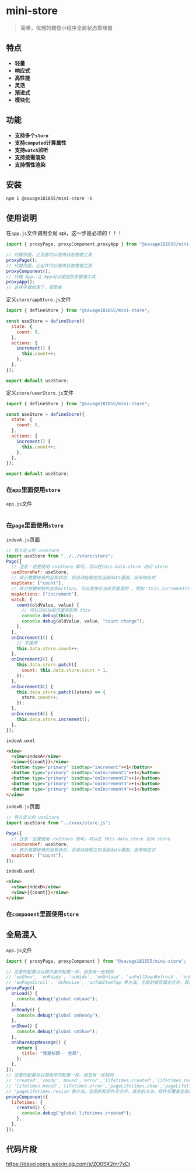 # mini-store

> 简单，优雅的微信小程序全局状态管理器

## 特点

- **轻量**
- **响应式**
- **高性能**
- **灵活**
- **渐进式**
- **模块化**
## 功能

- **支持多个`store`**
- **支持`computed`计算属性**
- **支持`watch`监听**
- **支持按需渲染**
- **支持惰性渲染**


## 安装

```
npm i @savage181855/mini-store -S
```

## 使用说明

在`app.js`文件调用全局 api，这一步是必须的！！！

```javascript
import { proxyPage, proxyComponent,proxyApp } from "@savage181855/mini-store";

// 代理页面，让页面可以使用状态管理工具
proxyPage();
// 代理页面，让组件可以使用状态管理工具
proxyComponent();
// 代理 App，让 App可以使用状态管理工具
proxyApp();
// 这样子就结束了，很简单
```

定义`store/appStore.js`文件

```javascript
import { defineStore } from "@savage181855/mini-store";

const useStore = defineStore({
  state: {
    count: 0,
  },
  actions: {
    increment() {
      this.count++;
    },
  },
});

export default useStore;
```

定义`store/userStore.js`文件

```javascript
import { defineStore } from "@savage181855/mini-store";

const useStore = defineStore({
  state: {
    count: 0,
  },
  actions: {
    increment() {
      this.count++;
    },
  },
});

export default useStore;
```
### 在`app`里面使用`store`

`app.js`文件

```javascript

```

### 在`page`里面使用`store`


`indexA.js`页面

```javascript
// 导入定义的 useStore
import useStore from "../../store/store";
Page({
  // 注意：这里使用 useStore 即可，可以在this.data.store 访问 store
  useStoreRef: useStore,
  // 表示需要使用的全局状态，会自动挂载在到当前data里面，自带响应式
  mapState: ["count"],
  // 表示想要映射的全局actions，可以直接在当前页面调用 ，例如：this.increment()
  mapActions: ["increment"],
  watch: {
    count(oldValue, value) {
      // 可以访问当前页面的实例 this
      console.debug(this);
      console.debug(oldValue, value, "count change");
    },
  },
  onIncrement1() {
    // 不推荐
    this.data.store.count++;
  },
  onIncrement2() {
    this.data.store.patch({
      count: this.data.store.count + 1,
    });
  },
  onIncrement3() {
    this.data.store.patch((store) => {
      store.count++;
    });
  },
  onIncrement4() {
    this.data.store.increment();
  },
});
```

`indexA.wxml`

```html
<view>
  <view>indexA</view>
  <view>{{count}}</view>
  <button type="primary" bindtap="increment">+1</button>
  <button type="primary" bindtap="onIncrement1">+1</button>
  <button type="primary" bindtap="onIncrement2">+1</button>
  <button type="primary" bindtap="onIncrement3">+1</button>
  <button type="primary" bindtap="onIncrement4">+1</button>
</view>
```

`indexB.js`页面

```javascript
// 导入定义的 useStore
import useStore from "../xxxx/store.js";

Page({
  // 注意：这里使用 useStore 即可，可以在 this.data.store 访问 store
  useStoreRef: useStore,
  // 表示需要使用的全局状态，会自动挂载在到当前data里面，自带响应式
  mapState: ["count"],
});
```

`indexB.wxml`

```html
<view>
  <view>indexB</view>
  <view>{{count}}</view>
</view>
```

### 在`component`里面使用`store`

## 全局混入

`app.js`文件

```javascript
import { proxyPage, proxyComponent } from "@savage181855/mini-store";

// 这里的配置可以跟页面的配置一样，但是有一些规则
// 'onShow', 'onReady', 'onHide', 'onUnload', 'onPullDownRefresh', 'onReachBottom',
// 'onPageScroll', 'onResize', 'onTabItemTap'等方法，全局的和页面会合并，其余的方法，页面会覆盖全局的。
proxyPage({
  onLoad() {
    console.debug("global onLoad");
  },
  onReady() {
    console.debug("global onReady");
  },
  onShow() {
    console.debug("global onShow");
  },
  onShareAppMessage() {
    return {
      title: "我是标题-- 全局",
    };
  },
});
// 这里的配置可以跟组件的配置一样，但是有一些规则
// 'created','ready','moved','error','lifetimes.created','lifetimes.ready',
// 'lifetimes.moved','lifetimes.error','pageLifetimes.show','pageLifetimes.hide',
// 'pageLifetimes.resize'等方法，全局的和组件会合并，其余的方法，组件会覆盖全局的。
proxyComponent({
  lifetimes: {
    created() {
      console.debug("global lifetimes.created");
    },
  },
});
```

## 代码片段

https://developers.weixin.qq.com/s/ZO0SX2mr7xDj

